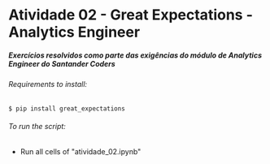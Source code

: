 # Atividade 02 - Great Expectations - Analytics Engineer
##### Exercícios resolvidos como parte das exigências do módulo de Analytics Engineer do Santander Coders

###### Requirements to install:

```
$ pip install great_expectations
```

###### To run the script:
- Run all cells of "atividade_02.ipynb"  